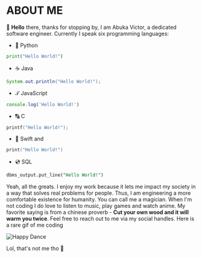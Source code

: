# ABOUT ME
👋 **Hello** there, thanks for stopping by, I am Abuka Victor, a dedicated software engineer. Currently I speak six programming languages: 
- 🐍 Python 
```python
print("Hello World!")
````
- ☕️ Java 
```java
System.out.println("Hello World!");
```
- 𝒯 JavaScript 
```javascript
console.log('Hello World!')
```
- 🔠 C 
```c
printf("Hello World!");
```
- 🦅 Swift and
```swift
print("Hello World!")
```  
- 💿 SQL
```sql
dbms_output.put_line("Hello World!")
```
 Yeah, all the greats. I enjoy my work because it lets me impact my society in a way that solves real problems for people. Thus, I am engineering a more comfortable existence for humanity. You can call me a magician. When I'm not coding I do love to listen to music, play games and watch anime. My favorite saying is from a chinese proverb - **Cut your own wood and it will warm you twice**. Feel free to reach out to me via my social handles. Here is a rare gif of me coding 
 
 ![Happy Dance](https://i.pinimg.com/originals/e4/26/70/e426702edf874b181aced1e2fa5c6cde.gif)
 
 Lol, that's not me tho 🙂

<!---
Abuka-Victor/Abuka-Victor is a ✨ special ✨ repository because its `README.md` (this file) appears on your GitHub profile.
You can click the Preview link to take a look at your changes.
--->
